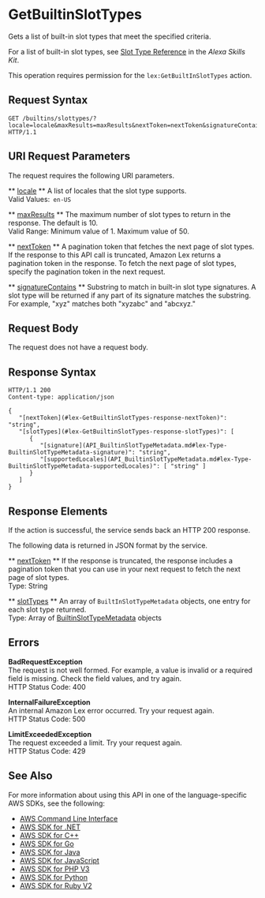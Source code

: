 # GetBuiltinSlotTypes<a name="API_GetBuiltinSlotTypes"></a>

Gets a list of built\-in slot types that meet the specified criteria\.

For a list of built\-in slot types, see [Slot Type Reference](https://developer.amazon.com/public/solutions/alexa/alexa-skills-kit/docs/built-in-intent-ref/slot-type-reference) in the *Alexa Skills Kit*\.

This operation requires permission for the `lex:GetBuiltInSlotTypes` action\.

## Request Syntax<a name="API_GetBuiltinSlotTypes_RequestSyntax"></a>

```
GET /builtins/slottypes/?locale=locale&maxResults=maxResults&nextToken=nextToken&signatureContains=signatureContains HTTP/1.1
```

## URI Request Parameters<a name="API_GetBuiltinSlotTypes_RequestParameters"></a>

The request requires the following URI parameters\.

 ** [locale](#API_GetBuiltinSlotTypes_RequestSyntax) **   <a name="lex-GetBuiltinSlotTypes-request-locale"></a>
A list of locales that the slot type supports\.  
Valid Values:` en-US` 

 ** [maxResults](#API_GetBuiltinSlotTypes_RequestSyntax) **   <a name="lex-GetBuiltinSlotTypes-request-maxResults"></a>
The maximum number of slot types to return in the response\. The default is 10\.  
Valid Range: Minimum value of 1\. Maximum value of 50\.

 ** [nextToken](#API_GetBuiltinSlotTypes_RequestSyntax) **   <a name="lex-GetBuiltinSlotTypes-request-nextToken"></a>
A pagination token that fetches the next page of slot types\. If the response to this API call is truncated, Amazon Lex returns a pagination token in the response\. To fetch the next page of slot types, specify the pagination token in the next request\.

 ** [signatureContains](#API_GetBuiltinSlotTypes_RequestSyntax) **   <a name="lex-GetBuiltinSlotTypes-request-signatureContains"></a>
Substring to match in built\-in slot type signatures\. A slot type will be returned if any part of its signature matches the substring\. For example, "xyz" matches both "xyzabc" and "abcxyz\."

## Request Body<a name="API_GetBuiltinSlotTypes_RequestBody"></a>

The request does not have a request body\.

## Response Syntax<a name="API_GetBuiltinSlotTypes_ResponseSyntax"></a>

```
HTTP/1.1 200
Content-type: application/json

{
   "[nextToken](#lex-GetBuiltinSlotTypes-response-nextToken)": "string",
   "[slotTypes](#lex-GetBuiltinSlotTypes-response-slotTypes)": [ 
      { 
         "[signature](API_BuiltinSlotTypeMetadata.md#lex-Type-BuiltinSlotTypeMetadata-signature)": "string",
         "[supportedLocales](API_BuiltinSlotTypeMetadata.md#lex-Type-BuiltinSlotTypeMetadata-supportedLocales)": [ "string" ]
      }
   ]
}
```

## Response Elements<a name="API_GetBuiltinSlotTypes_ResponseElements"></a>

If the action is successful, the service sends back an HTTP 200 response\.

The following data is returned in JSON format by the service\.

 ** [nextToken](#API_GetBuiltinSlotTypes_ResponseSyntax) **   <a name="lex-GetBuiltinSlotTypes-response-nextToken"></a>
If the response is truncated, the response includes a pagination token that you can use in your next request to fetch the next page of slot types\.  
Type: String

 ** [slotTypes](#API_GetBuiltinSlotTypes_ResponseSyntax) **   <a name="lex-GetBuiltinSlotTypes-response-slotTypes"></a>
An array of `BuiltInSlotTypeMetadata` objects, one entry for each slot type returned\.  
Type: Array of [BuiltinSlotTypeMetadata](API_BuiltinSlotTypeMetadata.md) objects

## Errors<a name="API_GetBuiltinSlotTypes_Errors"></a>

 **BadRequestException**   
The request is not well formed\. For example, a value is invalid or a required field is missing\. Check the field values, and try again\.  
HTTP Status Code: 400

 **InternalFailureException**   
An internal Amazon Lex error occurred\. Try your request again\.  
HTTP Status Code: 500

 **LimitExceededException**   
The request exceeded a limit\. Try your request again\.  
HTTP Status Code: 429

## See Also<a name="API_GetBuiltinSlotTypes_SeeAlso"></a>

For more information about using this API in one of the language\-specific AWS SDKs, see the following:
+  [AWS Command Line Interface](https://docs.aws.amazon.com/goto/aws-cli/lex-models-2017-04-19/GetBuiltinSlotTypes) 
+  [AWS SDK for \.NET](https://docs.aws.amazon.com/goto/DotNetSDKV3/lex-models-2017-04-19/GetBuiltinSlotTypes) 
+  [AWS SDK for C\+\+](https://docs.aws.amazon.com/goto/SdkForCpp/lex-models-2017-04-19/GetBuiltinSlotTypes) 
+  [AWS SDK for Go](https://docs.aws.amazon.com/goto/SdkForGoV1/lex-models-2017-04-19/GetBuiltinSlotTypes) 
+  [AWS SDK for Java](https://docs.aws.amazon.com/goto/SdkForJava/lex-models-2017-04-19/GetBuiltinSlotTypes) 
+  [AWS SDK for JavaScript](https://docs.aws.amazon.com/goto/AWSJavaScriptSDK/lex-models-2017-04-19/GetBuiltinSlotTypes) 
+  [AWS SDK for PHP V3](https://docs.aws.amazon.com/goto/SdkForPHPV3/lex-models-2017-04-19/GetBuiltinSlotTypes) 
+  [AWS SDK for Python](https://docs.aws.amazon.com/goto/boto3/lex-models-2017-04-19/GetBuiltinSlotTypes) 
+  [AWS SDK for Ruby V2](https://docs.aws.amazon.com/goto/SdkForRubyV2/lex-models-2017-04-19/GetBuiltinSlotTypes) 